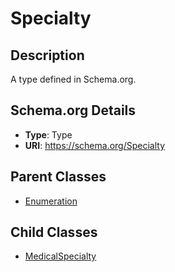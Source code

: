 # Specialty

## Description
A type defined in Schema.org.

## Schema.org Details
- **Type**: Type
- **URI**: https://schema.org/Specialty

## Parent Classes
- [Enumeration](../Enumeration.md)

## Child Classes
- [MedicalSpecialty](MedicalSpecialty/MedicalSpecialty.md)

